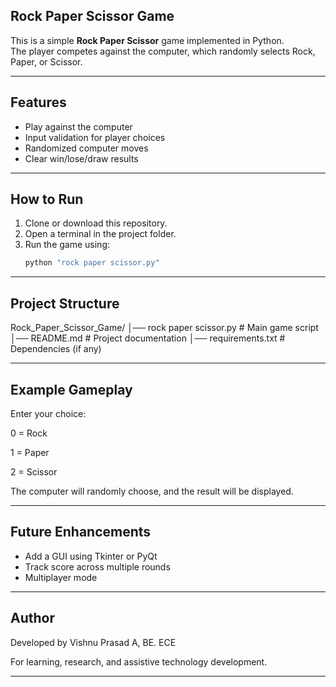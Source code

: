 ## Rock Paper Scissor Game 

This is a simple **Rock Paper Scissor** game implemented in Python.  
The player competes against the computer, which randomly selects Rock, Paper, or Scissor.

---

## Features

- Play against the computer
- Input validation for player choices
- Randomized computer moves
- Clear win/lose/draw results

---

## How to Run

1. Clone or download this repository.
2. Open a terminal in the project folder.
3. Run the game using:
   ```bash
   python "rock paper scissor.py"

---

## Project Structure

Rock_Paper_Scissor_Game/
│── rock paper scissor.py   # Main game script
│── README.md               # Project documentation
│── requirements.txt        # Dependencies (if any)

---

## Example Gameplay

Enter your choice:

0 = Rock

1 = Paper

2 = Scissor

The computer will randomly choose, and the result will be displayed.

---

## Future Enhancements

- Add a GUI using Tkinter or PyQt
- Track score across multiple rounds
- Multiplayer mode

---

## Author

Developed by Vishnu Prasad A, BE. ECE

For learning, research, and assistive technology development.

---
